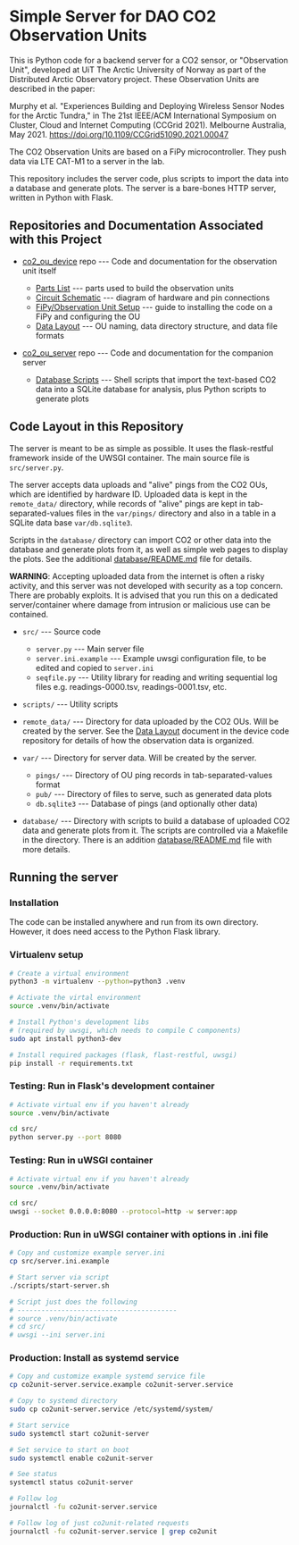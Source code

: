 Simple Server for DAO CO2 Observation Units
==================================================

This is Python code for a backend server for a
CO2 sensor, or "Observation Unit",
developed at UiT The Arctic University of Norway
as part of the Distributed Arctic Observatory project.
These Observation Units are described in the paper:

Murphy et al.
"Experiences Building and Deploying
 Wireless Sensor Nodes for the Arctic Tundra,"
in The 21st IEEE/ACM International Symposium on
   Cluster, Cloud and Internet Computing (CCGrid 2021).
Melbourne Australia, May 2021.
<https://doi.org/10.1109/CCGrid51090.2021.00047>

The CO2 Observation Units are based on a FiPy microcontroller.
They push data via LTE CAT-M1 to a server in the lab.

This repository includes the server code,
plus scripts to import the data into a database and generate plots.
The server is a bare-bones HTTP server, written in Python with Flask.

Repositories and Documentation Associated with this Project
------------------------------------------------------------

- [co2_ou_device](https://github.com/arcticobservatory/co2_ou_device) repo
    --- Code and documentation for the observation unit itself

    - [Parts List](https://github.com/arcticobservatory/co2_ou_device/blob/master/doc/co2-unit-parts-list.md)
        --- parts used to build the observation units
    - [Circuit Schematic](https://github.com/arcticobservatory/co2_ou_device/blob/master/doc/co2-unit-schematic-v1.pdf)
        --- diagram of hardware and pin connections
    - [FiPy/Observation Unit Setup](https://github.com/arcticobservatory/co2_ou_device/blob/master/doc/co2-unit-fipy-setup.md)
        --- guide to installing the code on a FiPy and configuring the OU
    - [Data Layout](https://github.com/arcticobservatory/co2_ou_device/blob/master/doc/co2-unit-data-layout.md)
        --- OU naming, data directory structure, and data file formats

- [co2_ou_server](https://github.com/arcticobservatory/co2_ou_server) repo
    --- Code and documentation for the companion server

    - [Database Scripts](https://github.com/arcticobservatory/co2_ou_server/tree/master/database)
        --- Shell scripts that import the text-based CO2 data into a
            SQLite database for analysis, plus Python scripts to generate plots

Code Layout in this Repository
--------------------------------------------------

The server is meant to be as simple as possible.
It uses the flask-restful framework inside of the UWSGI container.
The main source file is `src/server.py`.

The server accepts data uploads and "alive" pings from the CO2 OUs,
which are identified by hardware ID.
Uploaded data is kept in the `remote_data/` directory,
while records of "alive" pings are kept
in tab-separated-values files in the `var/pings/` directory
and also in a table in a SQLite data base `var/db.sqlite3`.

Scripts in the `database/` directory can import CO2 or other data into the
database and generate plots from it, as well as simple web pages to display
the plots. See the additional [database/README.md](database/) file for details.

**WARNING**: Accepting uploaded data from the internet
is often a risky activity,
and this server was not developed with security as a top concern.
There are probably exploits.
It is advised that you run this on a dedicated server/container
where damage from intrusion or malicious use can be contained.

- `src/` --- Source code

    - `server.py`
        --- Main server file
    - `server.ini.example`
        --- Example uwsgi configuration file,
            to be edited and copied to `server.ini`
    - `seqfile.py`
        --- Utility library for reading and writing sequential log files
            e.g. readings-0000.tsv, readings-0001.tsv, etc.

- `scripts/` --- Utility scripts

- `remote_data/`
    --- Directory for data uploaded by the CO2 OUs.
        Will be created by the server.
        See the [Data Layout](https://github.com/arcticobservatory/co2_ou_device/blob/master/doc/co2-unit-data-layout.md)
        document in the device code repository
        for details of how the observation data is organized.

- `var/`
    --- Directory for server data.
        Will be created by the server.

    - `pings/` --- Directory of OU ping records in tab-separated-values format
    - `pub/` --- Directory of files to serve, such as generated data plots
    - `db.sqlite3` --- Database of pings (and optionally other data)

- `database/`
    --- Directory with scripts to build a database of uploaded CO2 data
        and generate plots from it. The scripts are controlled via a
        Makefile in the directory.
        There is an addition [database/README.md](database/) file with more details.

Running the server
--------------------------------------------------

### Installation

The code can be installed anywhere and run from its own directory.
However, it does need access to the Python Flask library.

### Virtualenv setup

```bash
# Create a virtual environment
python3 -m virtualenv --python=python3 .venv

# Activate the virtal environment
source .venv/bin/activate

# Install Python's development libs
# (required by uwsgi, which needs to compile C components)
sudo apt install python3-dev

# Install required packages (flask, flast-restful, uwsgi)
pip install -r requirements.txt
```

### Testing: Run in Flask's development container

```bash
# Activate virtual env if you haven't already
source .venv/bin/activate

cd src/
python server.py --port 8080
```

### Testing: Run in uWSGI container

```bash
# Activate virtual env if you haven't already
source .venv/bin/activate

cd src/
uwsgi --socket 0.0.0.0:8080 --protocol=http -w server:app
```

### Production: Run in uWSGI container with options in .ini file

```bash
# Copy and customize example server.ini
cp src/server.ini.example

# Start server via script
./scripts/start-server.sh

# Script just does the following
# ----------------------------------------
# source .venv/bin/activate
# cd src/
# uwsgi --ini server.ini
```

### Production: Install as systemd service

```bash
# Copy and customize example systemd service file
cp co2unit-server.service.example co2unit-server.service

# Copy to systemd directory
sudo cp co2unit-server.service /etc/systemd/system/

# Start service
sudo systemctl start co2unit-server

# Set service to start on boot
sudo systemctl enable co2unit-server

# See status
systemctl status co2unit-server

# Follow log
journalctl -fu co2unit-server.service

# Follow log of just co2unit-related requests
journalctl -fu co2unit-server.service | grep co2unit
```
